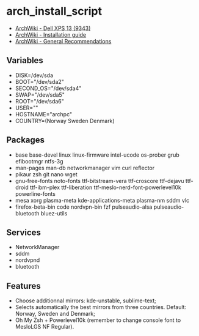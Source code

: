 # arch_install_script

* [ArchWiki - Dell XPS 13 (9343)](https://wiki.archlinux.org/index.php/Dell_XPS_13_(9343))
* [ArchWiki - Installation guide](https://wiki.archlinux.org/index.php/installation_guide)
* [ArchWiki - General Recommendations](https://wiki.archlinux.org/index.php/General_recommendations)

## Variables
* DISK=/dev/sda
* BOOT="/dev/sda2"
* SECOND_OS="/dev/sda4"
* SWAP="/dev/sda5"
* ROOT="/dev/sda6"
* USER=""
* HOSTNAME="archpc"
* COUNTRY=(Norway Sweden Denmark)

## Packages
* base base-devel linux linux-firmware intel-ucode os-prober grub efibootmgr ntfs-3g
* man-pages man-db networkmanager vim curl reflector
* pikaur zsh git nano wget
* gnu-free-fonts noto-fonts ttf-bitstream-vera ttf-croscore ttf-dejavu ttf-droid ttf-ibm-plex ttf-liberation ttf-meslo-nerd-font-powerlevel10k powerline-fonts
* mesa xorg plasma-meta kde-applications-meta plasma-nm sddm vlc
* firefox-beta-bin code nordvpn-bin fzf pulseaudio-alsa pulseaudio-bluetooth bluez-utils

## Services
* NetworkManager
* sddm
* nordvpnd
* bluetooth

## Features
* Choose additionnal mirrors: kde-unstable, sublime-text;
* Selects automatically the best mirrors from three countries. Default: Norway, Sweden and Denmark;
* Oh My Zsh + Powerlevel10k (remember to change console font to MesloLGS NF Regular).

